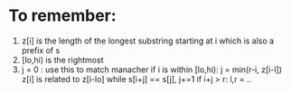# To remember:
1. z[i] is the length of the longest substring starting at i
   which is also a prefix of s
1. [lo,hi) is the rightmost
1. j = 0 : use this to match manacher
   if i is within [lo,hi):
      j = min(r-i, z[i-l])
      z[i] is related to z[i-lo]
   while s[i+j] == s[j], j+=1
   if i+j > r:
      l,r = ..
